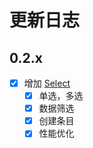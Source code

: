 # 更新日志

## 0.2.x

- [x] 增加 [Select](#/components/Select)
  - [x] 单选，多选
  - [x] 数据筛选
  - [x] 创建条目
  - [x] 性能优化
